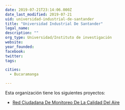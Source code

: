 ```yaml
---
date: 2019-07-21T23:14:06.000Z
date_last_modified: 2019-07-21
uid: universidad-industrial-de-santander
title: "Universidad Industrial De Santander"
legal_name: 
description: ""
org_type: Universidad/Instituto de investigación
website: 
year_founded: 
facebook: 
twitter: 
tags:

cities: 
  - Bucaramanga

---
```


Esta organización tiene los siguientes proyectos:

- [Red Ciudadana De Monitoreo De La Calidad Del Aire](/proyectos/red-ciudadana-de-monitoreo-de-la-calidad-del-aire)
